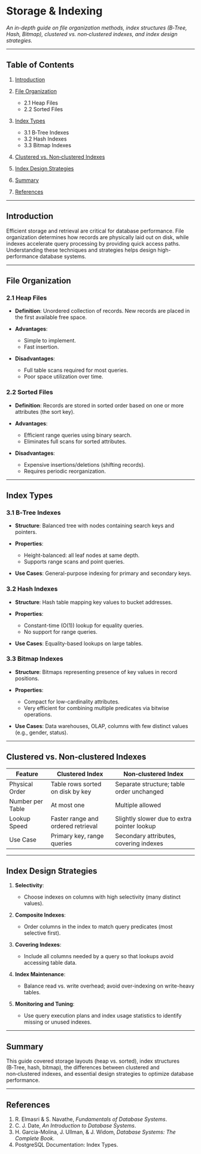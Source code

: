 # Storage & Indexing

*An in-depth guide on file organization methods, index structures (B‑Tree, Hash, Bitmap), clustered vs. non‑clustered indexes, and index design strategies.*

---

## Table of Contents

1. [Introduction](#introduction)
2. [File Organization](#file-organization)

   * 2.1 Heap Files
   * 2.2 Sorted Files
3. [Index Types](#index-types)

   * 3.1 B‑Tree Indexes
   * 3.2 Hash Indexes
   * 3.3 Bitmap Indexes
4. [Clustered vs. Non‑clustered Indexes](#clustered-vs-non-clustered)
5. [Index Design Strategies](#index-design-strategies)
6. [Summary](#summary)
7. [References](#references)

---

## Introduction

Efficient storage and retrieval are critical for database performance. File organization determines how records are physically laid out on disk, while indexes accelerate query processing by providing quick access paths. Understanding these techniques and strategies helps design high-performance database systems.

---

## File Organization

### 2.1 Heap Files

* **Definition**: Unordered collection of records. New records are placed in the first available free space.
* **Advantages**:

  * Simple to implement.
  * Fast insertion.
* **Disadvantages**:

  * Full table scans required for most queries.
  * Poor space utilization over time.

### 2.2 Sorted Files

* **Definition**: Records are stored in sorted order based on one or more attributes (the sort key).
* **Advantages**:

  * Efficient range queries using binary search.
  * Eliminates full scans for sorted attributes.
* **Disadvantages**:

  * Expensive insertions/deletions (shifting records).
  * Requires periodic reorganization.

---

## Index Types

### 3.1 B‑Tree Indexes

* **Structure**: Balanced tree with nodes containing search keys and pointers.
* **Properties**:

  * Height-balanced: all leaf nodes at same depth.
  * Supports range scans and point queries.
* **Use Cases**: General-purpose indexing for primary and secondary keys.

### 3.2 Hash Indexes

* **Structure**: Hash table mapping key values to bucket addresses.
* **Properties**:

  * Constant-time (O(1)) lookup for equality queries.
  * No support for range queries.
* **Use Cases**: Equality-based lookups on large tables.

### 3.3 Bitmap Indexes

* **Structure**: Bitmaps representing presence of key values in record positions.
* **Properties**:

  * Compact for low-cardinality attributes.
  * Very efficient for combining multiple predicates via bitwise operations.
* **Use Cases**: Data warehouses, OLAP, columns with few distinct values (e.g., gender, status).

---

## Clustered vs. Non‑clustered Indexes

| Feature          | Clustered Index                    | Non‑clustered Index                         |
| ---------------- | ---------------------------------- | ------------------------------------------- |
| Physical Order   | Table rows sorted on disk by key   | Separate structure; table order unchanged   |
| Number per Table | At most one                        | Multiple allowed                            |
| Lookup Speed     | Faster range and ordered retrieval | Slightly slower due to extra pointer lookup |
| Use Case         | Primary key, range queries         | Secondary attributes, covering indexes      |

---

## Index Design Strategies

1. **Selectivity**:

   * Choose indexes on columns with high selectivity (many distinct values).
2. **Composite Indexes**:

   * Order columns in the index to match query predicates (most selective first).
3. **Covering Indexes**:

   * Include all columns needed by a query so that lookups avoid accessing table data.
4. **Index Maintenance**:

   * Balance read vs. write overhead; avoid over-indexing on write-heavy tables.
5. **Monitoring and Tuning**:

   * Use query execution plans and index usage statistics to identify missing or unused indexes.

---

## Summary

This guide covered storage layouts (heap vs. sorted), index structures (B‑Tree, hash, bitmap), the differences between clustered and non‑clustered indexes, and essential design strategies to optimize database performance.

---

## References

1. R. Elmasri & S. Navathe, *Fundamentals of Database Systems*.
2. C. J. Date, *An Introduction to Database Systems*.
3. H. Garcia-Molina, J. Ullman, & J. Widom, *Database Systems: The Complete Book*.
4. PostgreSQL Documentation: Index Types.
